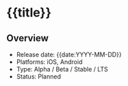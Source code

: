 # {{title}}

## Overview

- Release date: {{date:YYYY-MM-DD}}
- Platforms: iOS, Android
- Type: Alpha / Beta / Stable / LTS
- Status: Planned